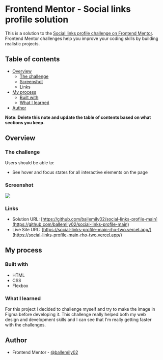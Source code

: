 # Frontend Mentor - Social links profile solution

This is a solution to the [Social links profile challenge on Frontend Mentor](https://www.frontendmentor.io/challenges/social-links-profile-UG32l9m6dQ). Frontend Mentor challenges help you improve your coding skills by building realistic projects. 

## Table of contents

- [Overview](#overview)
  - [The challenge](#the-challenge)
  - [Screenshot](#screenshot)
  - [Links](#links)
- [My process](#my-process)
  - [Built with](#built-with)
  - [What I learned](#what-i-learned)
- [Author](#author)


**Note: Delete this note and update the table of contents based on what sections you keep.**

## Overview

### The challenge

Users should be able to:

- See hover and focus states for all interactive elements on the page

### Screenshot

![](./screenshot.jpg)

### Links

- Solution URL: [https://github.com/ballemily02/social-links-profile-main](https://github.com/ballemily02/social-links-profile-main)
- Live Site URL: [https://social-links-profile-main-rho-two.vercel.app/](https://social-links-profile-main-rho-two.vercel.app/)

## My process

### Built with

- HTML
- CSS
- Flexbox

### What I learned

For this project I decided to challenge myself and try to make the image in Figma before developing it. This challenge really helped both my web design and development skills and I can see that I'm really getting faster with the challenges.

## Author

- Frontend Mentor - [@ballemily02](https://www.frontendmentor.io/profile/ballemily02)

